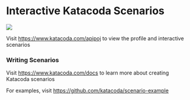 # Interactive Katacoda Scenarios

[![](http://shields.katacoda.com/katacoda/apipoj/count.svg)](https://www.katacoda.com/apipoj "Get your profile on Katacoda.com")

Visit https://www.katacoda.com/apipoj to view the profile and interactive scenarios

### Writing Scenarios
Visit https://www.katacoda.com/docs to learn more about creating Katacoda scenarios

For examples, visit https://github.com/katacoda/scenario-example
